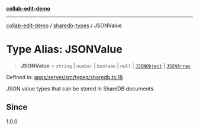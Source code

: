 [**collab-edit-demo**](../../README.md)

***

[collab-edit-demo](../../README.md) / [sharedb-types](../README.md) / JSONValue

# Type Alias: JSONValue

> **JSONValue** = `string` \| `number` \| `boolean` \| `null` \| [`JSONObject`](JSONObject.md) \| [`JSONArray`](JSONArray.md)

Defined in: [apps/server/src/types/sharedb.ts:18](https://github.com/austyle-io/pub-sub-demo/blob/00b2f1e9b947d5e964db5c3be9502513c4374263/apps/server/src/types/sharedb.ts#L18)

JSON value types that can be stored in ShareDB documents

## Since

1.0.0
